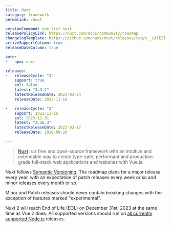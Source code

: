 ```yaml
---
title: Nuxt
category: framework
permalink: /nuxt

versionCommand: npm list nuxt
releasePolicyLink: https://nuxt.com/docs/community/roadmap
changelogTemplate: https://github.com/nuxt/nuxt/releases/tag/v__LATEST__
activeSupportColumn: true
releaseDateColumn: true

auto:
-   npm: nuxt

releases:
-   releaseCycle: "3"
    support: true
    eol: false
    latest: "3.3.2"
    latestReleaseDate: 2023-03-24
    releaseDate: 2022-11-16

-   releaseCycle: "2"
    support: 2022-11-16
    eol: 2023-12-31
    latest: "2.16.3"
    latestReleaseDate: 2023-03-17
    releaseDate: 2018-09-20

---
```


> [Nuxt](https://nuxt.com/) is a free and open-source framework with an intuitive
and extendable way to create type-safe, performant and production-grade
full-stack web applications and websites with Vue.js.

Nuxt follows [Semantic Versioning](https://semver.org/). The roadmap
plans for a major release every year, with an expectation of patch releases every week
or so and minor releases every month or so. 

Minor and Patch releases should never contain breaking changes with
the exception of features marked "experimental".

Nuxt 2 will reach End of Life (EOL) on December 31st, 2023 at the same time as Vue 2 does. 
All supported versions should run on [all currently supported Node.js](/nodejs) releases.
